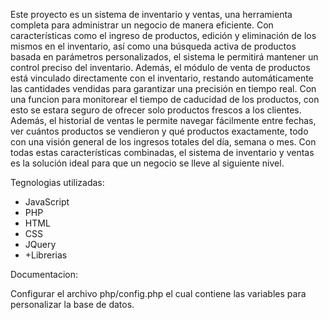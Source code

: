 Este proyecto es un sistema de inventario y ventas, una herramienta completa para administrar un negocio de manera eficiente. Con características como el ingreso de productos, edición y eliminación de los mismos en el inventario, así como una búsqueda activa de productos basada en parámetros personalizados, el sistema le permitirá mantener un control preciso del inventario. Además, el módulo de venta de productos está vinculado directamente con el inventario, restando automáticamente las cantidades vendidas para garantizar una precisión en tiempo real. Con una funcion para monitorear el tiempo de caducidad de los productos, con esto se estara seguro de ofrecer solo productos frescos a los clientes. Además, el historial de ventas le permite navegar fácilmente entre fechas, ver cuántos productos se vendieron y qué productos exactamente, todo con una visión general de los ingresos totales del día, semana o mes. Con todas estas características combinadas, el sistema de inventario y ventas es la solución ideal para que un negocio se lleve al siguiente nivel.

Tegnologias utilizadas:

- JavaScript
- PHP
- HTML
- CSS
- JQuery
- +Librerias


Documentacion:

Configurar el archivo php/config.php el cual contiene las variables para personalizar la base de datos.